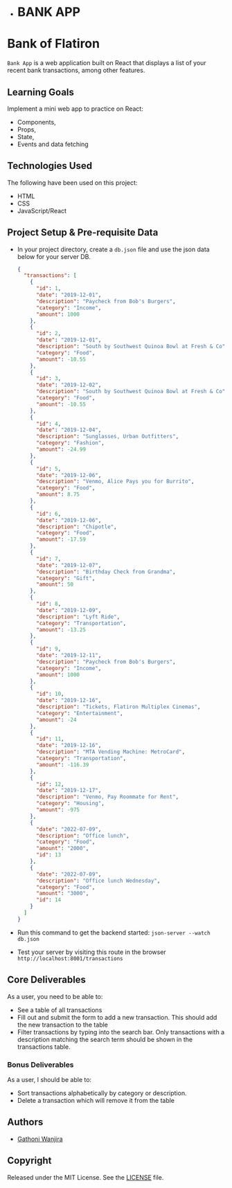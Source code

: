 - # BANK APP


# Bank of Flatiron

`Bank App` is a web application built on React that displays a list of your recent bank transactions, among other features.

## Learning Goals

Implement a mini web app to practice on React:

- Components,
- Props,
- State,
- Events and data fetching

## Technologies Used

The following have been used on this project:

- HTML
- CSS
- JavaScript/React

## Project Setup & Pre-requisite Data

- In your project directory, create a `db.json` file and use the json data below for your server DB.

  ```json
  {
    "transactions": [
      {
        "id": 1,
        "date": "2019-12-01",
        "description": "Paycheck from Bob's Burgers",
        "category": "Income",
        "amount": 1000
      },
      {
        "id": 2,
        "date": "2019-12-01",
        "description": "South by Southwest Quinoa Bowl at Fresh & Co",
        "category": "Food",
        "amount": -10.55
      },
      {
        "id": 3,
        "date": "2019-12-02",
        "description": "South by Southwest Quinoa Bowl at Fresh & Co",
        "category": "Food",
        "amount": -10.55
      },
      {
        "id": 4,
        "date": "2019-12-04",
        "description": "Sunglasses, Urban Outfitters",
        "category": "Fashion",
        "amount": -24.99
      },
      {
        "id": 5,
        "date": "2019-12-06",
        "description": "Venmo, Alice Pays you for Burrito",
        "category": "Food",
        "amount": 8.75
      },
      {
        "id": 6,
        "date": "2019-12-06",
        "description": "Chipotle",
        "category": "Food",
        "amount": -17.59
      },
      {
        "id": 7,
        "date": "2019-12-07",
        "description": "Birthday Check from Grandma",
        "category": "Gift",
        "amount": 50
      },
      {
        "id": 8,
        "date": "2019-12-09",
        "description": "Lyft Ride",
        "category": "Transportation",
        "amount": -13.25
      },
      {
        "id": 9,
        "date": "2019-12-11",
        "description": "Paycheck from Bob's Burgers",
        "category": "Income",
        "amount": 1000
      },
      {
        "id": 10,
        "date": "2019-12-16",
        "description": "Tickets, Flatiron Multiplex Cinemas",
        "category": "Entertainment",
        "amount": -24
      },
      {
        "id": 11,
        "date": "2019-12-16",
        "description": "MTA Vending Machine: MetroCard",
        "category": "Transportation",
        "amount": -116.39
      },
      {
        "id": 12,
        "date": "2019-12-17",
        "description": "Venmo, Pay Roommate for Rent",
        "category": "Housing",
        "amount": -975
      },
      {
        "date": "2022-07-09",
        "description": "Office lunch",
        "category": "Food",
        "amount": "2000",
        "id": 13
      },
      {
        "date": "2022-07-09",
        "description": "Office lunch Wednesday",
        "category": "Food",
        "amount": "3000",
        "id": 14
      }
    ]
  }
  ```

- Run this command to get the backend started: `json-server --watch db.json`
- Test your server by visiting this route in the browser
  `http://localhost:8001/transactions`

## Core Deliverables

As a user, you need to be able to:

- See a table of all transactions
- Fill out and submit the form to add a new transaction. This should add the new transaction to the table
- Filter transactions by typing into the search bar. Only transactions with a description matching the search term should be shown in the transactions table.

### Bonus Deliverables

As a user, I should be able to:

- Sort transactions alphabetically by category or description.
- Delete a transaction which will remove it from the table

## Authors

- [Gathoni Wanjira](https://github.com/Gathoni-Wanjira)

## Copyright

Released under the MIT License. See the [LICENSE](https://github.com/Gathoni-Wanjira) file.
